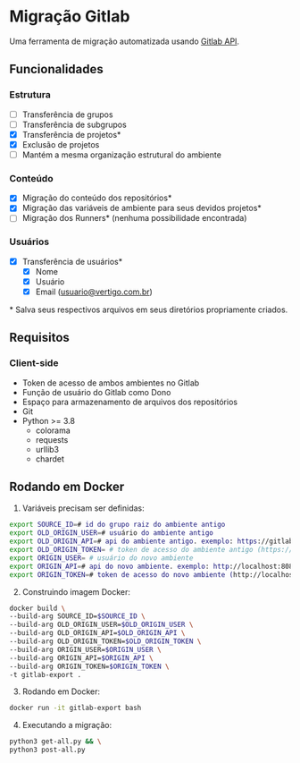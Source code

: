 # Migração Gitlab

Uma ferramenta de migração automatizada usando [Gitlab API](https://docs.gitlab.com/ee/api/).

## Funcionalidades

### Estrutura

- [ ] Transferência de grupos
- [ ] Transferência de subgrupos
- [x] Transferência de projetos*
- [x] Exclusão de projetos
- [ ] Mantém a mesma organização estrutural do ambiente

### Conteúdo

- [x] Migração do conteúdo dos repositórios*
- [x] Migração das variáveis de ambiente para seus devidos projetos*
- [ ] Migração dos Runners* (nenhuma possibilidade encontrada)

### Usuários

- [x] Transferência de usuários*
  - [x] Nome
  - [x] Usuário
  - [x] Email (usuario@vertigo.com.br)

\* Salva seus respectivos arquivos em seus diretórios propriamente criados.

## Requisitos

### Client-side

- Token de acesso de ambos ambientes no Gitlab
- Função de usuário do Gitlab como Dono
- Espaço para armazenamento de arquivos dos repositórios
- Git
- Python >= 3.8
  - colorama
  - requests
  - urllib3
  - chardet

## Rodando em Docker

1. Variáveis precisam ser definidas:

```bash
export SOURCE_ID=# id do grupo raiz do ambiente antigo
export OLD_ORIGIN_USER=# usuário do ambiente antigo
export OLD_ORIGIN_API=# api do ambiente antigo. exemplo: https://gitlab.com/api/v4/
export OLD_ORIGIN_TOKEN= # token de acesso do ambiente antigo (https://gitlab.com/-/profile/personal_access_tokens)
export ORIGIN_USER= # usuário do novo ambiente
export ORIGIN_API=# api do novo ambiente. exemplo: http://localhost:8080/api/v4/projects
export ORIGIN_TOKEN=# token de acesso do novo ambiente (http://localhost/-/profile/personal_access_tokens)
```

2. Construindo imagem Docker:

```bash
docker build \
--build-arg SOURCE_ID=$SOURCE_ID \
--build-arg OLD_ORIGIN_USER=$OLD_ORIGIN_USER \
--build-arg OLD_ORIGIN_API=$OLD_ORIGIN_API \
--build-arg OLD_ORIGIN_TOKEN=$OLD_ORIGIN_TOKEN \ 
--build-arg ORIGIN_USER=$ORIGIN_USER \ 
--build-arg ORIGIN_API=$ORIGIN_API \
--build-arg ORIGIN_TOKEN=$ORIGIN_TOKEN \
-t gitlab-export .
```

3. Rodando em Docker:

```bash
docker run -it gitlab-export bash
```

4. Executando a migração:

```bash
python3 get-all.py && \
python3 post-all.py
```